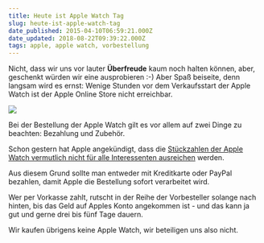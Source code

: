 ```yaml
---
title: Heute ist Apple Watch Tag
slug: heute-ist-apple-watch-tag
date_published: 2015-04-10T06:59:21.000Z
date_updated: 2018-08-22T09:39:22.000Z
tags: apple, apple watch, vorbestellung
---
```


Nicht, dass wir uns vor lauter **Überfreude** kaum noch halten können, aber, geschenkt würden wir eine ausprobieren :-) Aber Spaß beiseite, denn langsam wird es ernst: Wenige Stunden vor dem Verkaufsstart der Apple Watch ist der Apple Online Store nicht erreichbar. 

![](__GHOST_URL__/content/images/2015/04/store_down.GIF)

Bei der Bestellung der Apple Watch gilt es vor allem auf zwei Dinge zu beachten: Bezahlung und Zubehör.

Schon gestern hat Apple angekündigt, dass die [Stückzahlen der Apple Watch vermutlich nicht für alle Interessenten ausreichen](__GHOST_URL__/noch-bevor-d) werden.

Aus diesem Grund sollte man entweder mit Kreditkarte oder PayPal bezahlen, damit Apple die Bestellung sofort verarbeitet wird.

Wer per Vorkasse zahlt, rutscht in der Reihe der Vorbesteller solange nach hinten, bis das Geld auf Apples Konto angekommen ist - und das kann ja gut und gerne drei bis fünf Tage dauern.

Wir kaufen übrigens keine Apple Watch, wir beteiligen uns also nicht.
